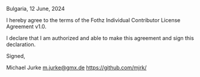 Bulgaria, 12 June, 2024

I hereby agree to the terms of the Fothz Individual Contributor License
Agreement v1.0.

I declare that I am authorized and able to make this agreement and sign this
declaration.

Signed,

Michael Jurke m.jurke@gmx.de https://github.com/mjrk/
